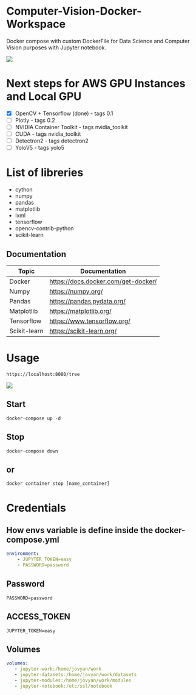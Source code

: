# Computer-Vision-Docker-Workspace

Docker compose with custom DockerFile for Data Science and Computer Vision purposes with Jupyter notebook.

 ![](https://i.pinimg.com/originals/7f/dd/e7/7fdde7d65373c3bdc68ff29bd843e927.gif)
 
 # Next steps for AWS GPU Instances and Local GPU
 
- [x] OpenCV + Tensorflow (done) - tags 0.1
- [ ] Plotly - tags 0.2
- [ ] NVIDIA Container Toolkit - tags nvidia_toolkit
- [ ] CUDA - tags nvidia_toolkit
- [ ] Detectron2 - tags detectron2
- [ ] YoloV5 - tags yolo5

# List of libreries

* cython
* numpy
* pandas
* matplotlib
* lxml
* tensorflow
* opencv-contrib-python
* scikit-learn

## Documentation

Topic | Documentation
------------ | -------------
Docker | https://docs.docker.com/get-docker/
Numpy | https://numpy.org/
Pandas | https://pandas.pydata.org/
Matplotlib | https://matplotlib.org/
Tensorflow| https://www.tensorflow.org/
Scikit-learn | https://scikit-learn.org/

# Usage

    https://localhost:8080/tree
    
![](https://i.imgur.com/eO5WFxz.png)

## Start

    docker-compose up -d
## Stop

    docker-compose down
## or
    docker container stop [name_container]

# Credentials

## How envs variable is define inside the docker-compose.yml
```yml
environment:
    - JUPYTER_TOKEN=easy
    - PASSWORD=password
```
## Password

    PASSWORD=password

## ACCESS_TOKEN

    JUPYTER_TOKEN=easy

## Volumes

```yml
volumes:
   - jupyter-work:/home/jovyan/work
   - jupyter-datasets:/home/jovyan/work/datasets
   - jupyter-modules:/home/jovyan/work/modules
   - jupyter-notebook:/etc/ssl/notebook
```
